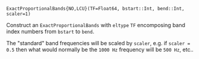 ```
ExactProportionalBands{NO,LCU}(TF=Float64, bstart::Int, bend::Int, scaler=1)
```

Construct an `ExactProportionalBands` with `eltype` `TF` encomposing band index numbers from `bstart` to `bend`.

The "standard" band frequencies will be scaled by `scaler`, e.g. if `scaler = 0.5` then what would normally be the `1000 Hz` frequency will be `500 Hz`, etc..
